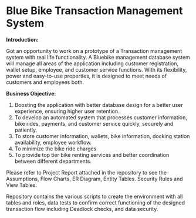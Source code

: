 # Blue Bike Transaction Management System


**Introduction:**

Got an opportunity to work on a prototype of a Transaction management system with real life functionality. A Bluebike management database system will manage all areas of the application including customer registration, wallet setup, employee, and customer service functions. With its flexibility, power and easy-to-use properties, it is designed to meet needs of customers and employees both.

**Business Objective:**

1) Boosting the application with better database design for a better user experience, ensuring higher user retention.
2) To develop an automated system that processes customer information, bike rides, payments, and customer service quickly, securely and patiently.
3) To store customer information, wallets, bike information, docking station availability, employee workflow.
4) To minimize the bike ride charges
5) To provide top tier bike renting services and better coordination between different departments.

Please refer to Project Report attached in the repository to see the Assumptions, Flow Charts, ER Diagram, Entity Tables. Security Rules and View Tables. 

Repository contains the various scripts to create the environment with all tables and roles, data tests to confirm correct functioning of the designed transaction flow including Deadlock checks, and data security.
